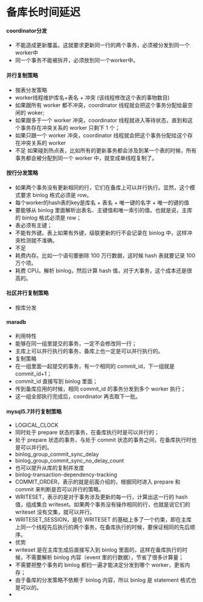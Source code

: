 # 备库长时间延迟
#### coordinator分发
* 不能造成更新覆盖。这就要求更新同一行的两个事务，必须被分发到同一个worker中
* 同一个事务不能被拆开，必须放到同一个worker中。

#### 并行复制策略
* 按表分发策略
* worker线程维护库名+表名 + 冲突 (该线程修改这个表的事物数目)
* 如果跟所有 worker 都不冲突，coordinator 线程就会把这个事务分配给最空闲的 woker;
* 如果跟多于一个 worker 冲突，coordinator 线程就进入等待状态，直到和这个事务存在冲突关系的 worker 只剩下 1 个；
* 如果只跟一个 worker 冲突，coordinator 线程就会把这个事务分配给这个存在冲突关系的 worker
* 不足 如果碰到热点表，比如所有的更新事务都会涉及到某一个表的时候，所有事务都会被分配到同一个 worker 中，就变成单线程复制了。

#### 按行分发策略
* 如果两个事务没有更新相同的行，它们在备库上可以并行执行。显然，这个模式要求 binlog 格式必须是 row。
* 每个worker的hash表的key是库名 + 表名 + 唯一键的名字 + 唯一的键的值
* 要能够从 binlog 里面解析出表名、主键值和唯一索引的值。也就是说，主库的 binlog 格式必须是 row；
* 表必须有主键；
* 不能有外键。表上如果有外键，级联更新的行不会记录在 binlog 中，这样冲突检测就不准确。
* 不足
* 耗费内存。比如一个语句要删除 100 万行数据，这时候 hash 表就要记录 100 万个项。
* 耗费 CPU。解析 binlog，然后计算 hash 值，对于大事务，这个成本还是很高的。

#### 社区并行复制策略
* 按库分发

#### maradb
* 利用特性
* 能够在同一组里提交的事务，一定不会修改同一行；
* 主库上可以并行执行的事务，备库上也一定是可以并行执行的。
* 复制策略
* 在一组里面一起提交的事务，有一个相同的 commit_id，下一组就是 commit_id+1；
* commit_id 直接写到 binlog 里面；
* 传到备库应用的时候，相同 commit_id 的事务分发到多个 worker 执行；
* 这一组全部执行完成后，coordinator 再去取下一批。

#### mysql5.7并行复制策略
* LOGICAL_CLOCK
* 同时处于 prepare 状态的事务，在备库执行时是可以并行的；
* 处于 prepare 状态的事务，与处于 commit 状态的事务之间，在备库执行时也是可以并行的。
* binlog_group_commit_sync_delay
* binlog_group_commit_sync_no_delay_count
* 也可以提升从库的复制并发度
* binlog-transaction-dependency-tracking
* COMMIT_ORDER，表示的就是前面介绍的，根据同时进入 prepare 和 commit 来判断是否可以并行的策略。
* WRITESET，表示的是对于事务涉及更新的每一行，计算出这一行的 hash 值，组成集合 writeset。如果两个事务没有操作相同的行，也就是说它们的 writeset 没有交集，就可以并行。
* WRITESET_SESSION，是在 WRITESET 的基础上多了一个约束，即在主库上同一个线程先后执行的两个事务，在备库执行的时候，要保证相同的先后顺序。
* 优势
* writeset 是在主库生成后直接写入到 binlog 里面的，这样在备库执行的时候，不需要解析 binlog 内容（event 里的行数据），节省了很多计算量；
* 不需要把整个事务的 binlog 都扫一遍才能决定分发到哪个 worker，更省内存；
* 由于备库的分发策略不依赖于 binlog 内容，所以 binlog 是 statement 格式也是可以的。
* 